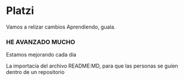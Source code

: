 # Platzi
Vamos a relizar cambios
Aprendiendo, guala.


### HE AVANZADO MUCHO

Estamos mejorando cada día

La importacia del archivo README:MD, para que las personas se guíen dentro de un repositorio
